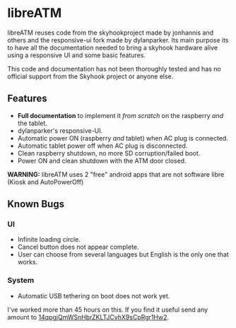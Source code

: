 # libreATM #
libreATM reuses code from the skyhookproject made by jonhannis and others and the responsive-ui fork made by dylanparker. Its main purpose its to have all the documentation needed to bring a skyhook hardware alive using a responsive UI and some basic features.

This code and documentation has not been thoroughly tested and has no official support from the Skyhook project or anyone else.

## Features ##
* **Full documentation** to implement it *from scratch* on the raspberry *and* the tablet.
* dylanparker's responsive-UI.
* Automatic power ON (raspberry *and* tablet) when AC plug is connected.
* Automatic tablet power off when AC plug is disconnected.
* Clean raspberry shutdown, no more SD corruption/failed boot.
* Power ON and clean shutdown with the ATM door closed.

**WARNING:** libreATM uses 2 "free" android apps that are not software libre (Kiosk and AutoPowerOff)

## Known Bugs ##

### UI ###
* Infinite loading circle.
* Cancel button does not appear complete.
* User can choose from several languages but English is the only one that works.

### System ###
* Automatic USB tethering on boot does not work yet.

I've worked more than 45 hours on this. If you find it useful send any amount to [14qpgjQmWSnHbrZKLTJCvhX9sCpRgr1Hw2](https://blockchain.info/address/14qpgjQmWSnHbrZKLTJCvhX9sCpRgr1Hw2).
